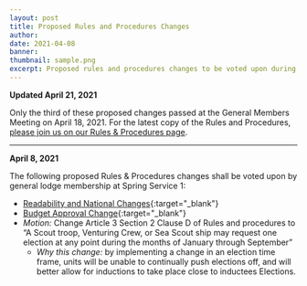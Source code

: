 ```yaml
---
layout: post
title: Proposed Rules and Procedures Changes
author:
date: 2021-04-08
banner:
thumbnail: sample.png
excerpt: Proposed rules and procedures changes to be voted upon during Spring Service 1.
---
```


<strong>Updated April 21, 2021</strong>

Only the third of these proposed changes passed at the General Members Meeting on April 18, 2021. For the latest copy of the Rules and Procedures, [please join us on our Rules & Procedures page](/rules).

<hr>

<strong>April 8, 2021</strong>

The following proposed Rules & Procedures changes shall be voted upon by general lodge membership at Spring Service 1:

- [Readability and National Changes](/files/rules/proposed_sept19/readablity_and_national_changes.pdf){:target="_blank"}
- [Budget Approval Change](/files/rules/proposed_sept19/budget_approval_changes.pdf){:target="_blank"}
- *Motion:* Change Article 3 Section 2 Clause D of Rules and procedures to “A Scout troop, Venturing Crew, or Sea Scout ship may request one election at any point during the months of January through September”
    - *Why this change:* by implementing a change in an election time frame, units will be unable to continually push elections off, and will better allow for inductions to take place close to inductees Elections.